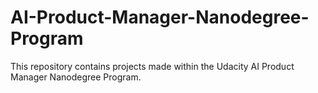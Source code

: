 # AI-Product-Manager-Nanodegree-Program
This repository contains projects made within the Udacity AI Product Manager Nanodegree Program.
